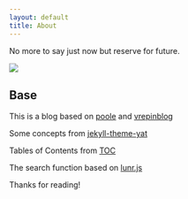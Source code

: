 ```yaml
---
layout: default
title: About
---
```


<p class="message">
  No more to say just now but reserve for future.
</p>

![](https://ghchart.rshah.org/zeerd)

## Base

This is a blog based on [poole](https://github.com/poole) and [vrepinblog](https://github.com/vitalyrepin/vrepinblog)

Some concepts from [jekyll-theme-yat](https://github.com/jeffreytse/jekyll-theme-yat/)

Tables of Contents from [TOC](https://github.com/allejo/jekyll-toc)

The search function based on [lunr.js](http://jekyll.tips/jekyll-casts/jekyll-search-using-lunr-js/)

Thanks for reading!

